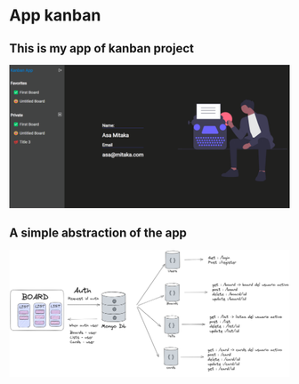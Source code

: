 # App kanban 

## This is my app of kanban project 
<img src="3.gif"/>

## A simple abstraction of the app
<img src="ProyectoKanban.png"/>
